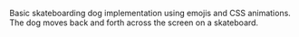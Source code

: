 Basic skateboarding dog implementation using emojis and CSS animations. The dog moves back and forth across the screen on a skateboard.